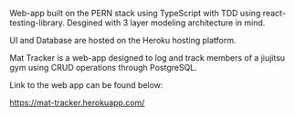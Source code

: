 Web-app built on the PERN stack using TypeScript with TDD using react-testing-library. Desgined with 3 layer modeling architecture in mind.

UI and Database are hosted on the Heroku hosting platform. 

Mat Tracker is a web-app designed to log and track members of a jiujitsu gym using CRUD operations through PostgreSQL. 

Link to the web app can be found below:

https://mat-tracker.herokuapp.com/
